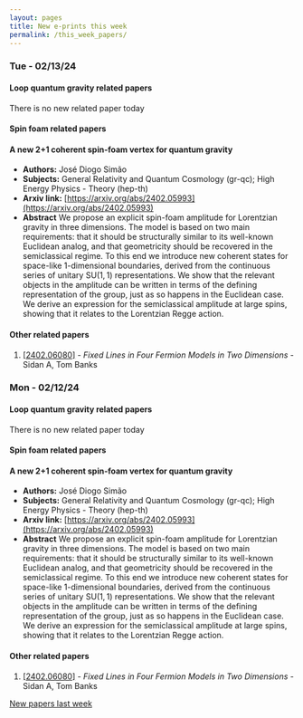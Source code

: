 ```yaml
---
layout: pages
title: New e-prints this week
permalink: /this_week_papers/
---
```




### Tue - 02/13/24

#### Loop quantum gravity related papers

There is no new related paper today 

#### Spin foam related papers

#### **A new 2+1 coherent spin-foam vertex for quantum gravity**
 - **Authors:** José Diogo Simão
 - **Subjects:** General Relativity and Quantum Cosmology (gr-qc); High Energy Physics - Theory (hep-th)
 - **Arxiv link:** [https://arxiv.org/abs/2402.05993](https://arxiv.org/abs/2402.05993)
 - **Abstract**
 We propose an explicit spin-foam amplitude for Lorentzian gravity in three dimensions. The model is based on two main requirements: that it should be structurally similar to its well-known Euclidean analog, and that geometricity should be recovered in the semiclassical regime. To this end we introduce new coherent states for space-like 1-dimensional boundaries, derived from the continuous series of unitary $\mathrm{SU}(1,1)$ representations. We show that the relevant objects in the amplitude can be written in terms of the defining representation of the group, just as so happens in the Euclidean case. We derive an expression for the semiclassical amplitude at large spins, showing that it relates to the Lorentzian Regge action. 



#### Other related papers

1. [[2402.06080]](https://arxiv.org/abs/2402.06080) - *Fixed Lines in Four Fermion Models in Two Dimensions* - Sidan A, Tom Banks



### Mon - 02/12/24

#### Loop quantum gravity related papers

There is no new related paper today 

#### Spin foam related papers

#### **A new 2+1 coherent spin-foam vertex for quantum gravity**
 - **Authors:** José Diogo Simão
 - **Subjects:** General Relativity and Quantum Cosmology (gr-qc); High Energy Physics - Theory (hep-th)
 - **Arxiv link:** [https://arxiv.org/abs/2402.05993](https://arxiv.org/abs/2402.05993)
 - **Abstract**
 We propose an explicit spin-foam amplitude for Lorentzian gravity in three dimensions. The model is based on two main requirements: that it should be structurally similar to its well-known Euclidean analog, and that geometricity should be recovered in the semiclassical regime. To this end we introduce new coherent states for space-like 1-dimensional boundaries, derived from the continuous series of unitary $\mathrm{SU}(1,1)$ representations. We show that the relevant objects in the amplitude can be written in terms of the defining representation of the group, just as so happens in the Euclidean case. We derive an expression for the semiclassical amplitude at large spins, showing that it relates to the Lorentzian Regge action. 



#### Other related papers

1. [[2402.06080]](https://arxiv.org/abs/2402.06080) - *Fixed Lines in Four Fermion Models in Two Dimensions* - Sidan A, Tom Banks






[New papers last week]({{site.url}}/archived/weekly/pre-prints/2024/02/12/archived_weekly_papers.html)